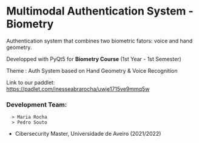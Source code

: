 # Multimodal Authentication System - Biometry

Authentication system that combines two biometric fators: voice and hand geometry.


Developped with PyQt5 for **Biometry Course** (1st Year - 1st Semester)

Theme : Auth System based on Hand Geometry & Voice Recognition

Link to our paddlet: https://padlet.com/inesseabrarocha/uwje1715ve9mmq5w

### Development Team:
      > Maria Rocha
      > Pedro Souto

- Cibersecurity Master, Universidade de Aveiro (2021/2022)
